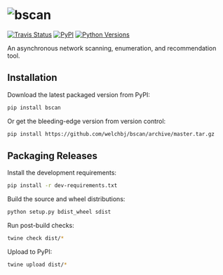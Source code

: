 # ![bscan](https://raw.githubusercontent.com/welchbj/bscan/master/static/logo.png)

[![Travis Status](https://img.shields.io/travis/welchbj/bscan/master.svg?style=flat-square&label=travis)](https://travis-ci.org/welchbj/bscan) [![PyPI](https://img.shields.io/pypi/v/bscan.svg?style=flat-square&label=pypi)](https://pypi.org/project/bscan/) [![Python Versions](https://img.shields.io/badge/python-3.6-c944ff.svg?style=flat-square)](https://pypi.org/project/bscan/)

An asynchronous network scanning, enumeration, and recommendation tool.


## Installation

Download the latest packaged version from PyPI:
```sh
pip install bscan
```

Or get the bleeding-edge version from version control:
```sh
pip install https://github.com/welchbj/bscan/archive/master.tar.gz
```


## Packaging Releases

Install the development requirements:
```sh
pip install -r dev-requirements.txt
```

Build the source and wheel distributions:
```sh
python setup.py bdist_wheel sdist
```

Run post-build checks:
```sh
twine check dist/*
```

Upload to PyPI:
```sh
twine upload dist/*
```